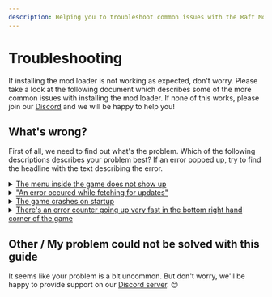 ```yaml
---
description: Helping you to troubleshoot common issues with the Raft Mod Loader
---
```


# Troubleshooting

If installing the mod loader is not working as expected, don't worry. Please take a look at the following document which describes some of the more common issues with installing the mod loader. If none of this works, please join our [Discord](https://raftmodding.com/discord) and we will be happy to help you!

## What's wrong?

First of all, we need to find out what's the problem. Which of the following descriptions describes your problem best? If an error popped up, try to find the headline with the text describing the error.

<details>

<summary><a href="the-menu-inside-the-game....md">The menu inside the game does not show up</a></summary>

![](<../../../.gitbook/assets/spaces\_bUQfC6JPDbsyAF18yxAF\_uploads\_xPvkkimxa4xwSDpaKPAs\_spaces\_bUQfC6JPDbsyAF18yxAF\_uploads\_git-blob-7aef095370dfe2cdb137ac1bd808bf79177e001a\_image (4) (1).webp>)\
This is what it should look like...\
\
[Link to the guide](the-menu-inside-the-game....md)

</details>

<details>

<summary><a href="an-error-occured-while.../">"An error occured while fetching for updates"</a></summary>

<img src="../../../.gitbook/assets/1 (1).png" alt="" data-size="original">![](<../../../.gitbook/assets/2 (2).png>)

[Link to the guide](an-error-occured-while.../)

</details>

<details>

<summary><a href="the-game-crashes-on....md">The game crashes on startup</a></summary>

![](<../../../.gitbook/assets/grafik (2).png>)

[Link to the guide](the-game-crashes-on....md)

</details>

<details>

<summary><a href="theres-an-error-counter....md">There's an error counter going up very fast in the bottom right hand corner of the game</a></summary>

![](<../../../.gitbook/assets/spaces\_bUQfC6JPDbsyAF18yxAF\_uploads\_vspSxch6LUa4kwU4xcRc\_grafik (1).webp>)

[Link to the guide](theres-an-error-counter....md)

</details>



## Other / My problem could not be solved with this guide <a href="#other" id="other"></a>

It seems like your problem is a bit uncommon. But don't worry, we'll be happy to provide support on our [Discord server](https://raftmodding.com/discord). :blush:
